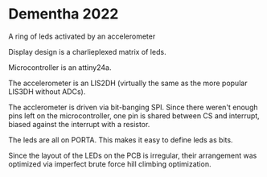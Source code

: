 # Dementha 2022

A ring of leds activated by an accelerometer

Display design is a charlieplexed matrix of leds.

Microcontroller is an attiny24a.

The accelerometer is an LIS2DH (virtually the same as the more popular LIS3DH without ADCs).

The acclerometer is driven via bit-banging SPI. Since there weren't enough pins left on the microcontroller, one pin is shared between CS and interrupt, biased against the interrupt with a resistor.

The leds are all on PORTA. This makes it easy to define leds as bits.

Since the layout of the LEDs on the PCB is irregular, their arrangement was optimized via imperfect brute force hill climbing optimization.
